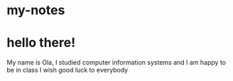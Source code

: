# my-notes 
# hello there!
 My name is Ola, I studied computer information systems and I am happy to be in class
I wish good luck to everybody
